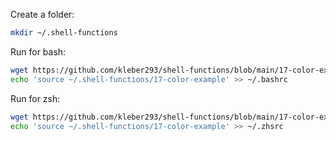 
Create a folder:

```sh
mkdir ~/.shell-functions
```

Run for bash:

```sh
wget https://github.com/kleber293/shell-functions/blob/main/17-color-example/17-color-example
echo 'source ~/.shell-functions/17-color-example' >> ~/.bashrc
```

Run for zsh:

```sh
wget https://github.com/kleber293/shell-functions/blob/main/17-color-example/17-color-example
echo 'source ~/.shell-functions/17-color-example' >> ~/.zhsrc
```
            
